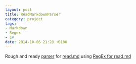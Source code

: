 ```yaml
---
layout: post
title: ReadMarkdownParser
category: project
tags: 
- Markdown 
- Regex
- C#
date: 2014-10-06 21:20 +0100
---
```

Rough and ready [parser](https://github.com/idiotandrobot/ReadMarkdownParser) for [read.md](https://www.dropbox.com/s/63rmg23fwadtp4g/Read.md?dl=0) using [RegEx for read.md](/blog/2014/10/05/regex-for-read.md/)
